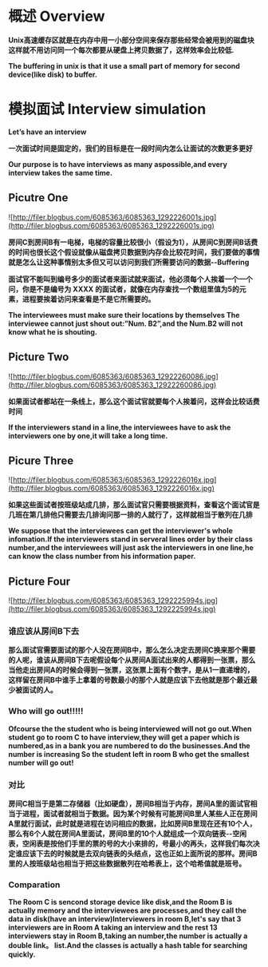 # 概述 Overview #
**Unix高速缓存区就是在内存中用一小部分空间来保存那些经常会被用到的磁盘块这样就不用访问同一个每次都要从硬盘上拷贝数据了，这样效率会比较低.**

**The buffering in unix is that it use a small part of memory for second device(like disk) to buffer.**



# 模拟面试 Interview simulation #

**Let’s have an interview**


**一次面试时间是固定的，我们的目标是在一段时间内怎么让面试的次数更多更好**

**Our purpose is to have interviews as many aspossible,and every interview takes the same time.**

## Picutre One ##


![http://filer.blogbus.com/6085363/6085363_1292226001s.jpg](http://filer.blogbus.com/6085363/6085363_1292226001s.jpg)



**房间C到房间B有一电梯，电梯的容量比较很小（假设为1），从房间C到房间B话费的时间也很长这个假设就像从磁盘拷贝数据到内存会比较花时间，我们要做的事情就是怎么让这种事情别太多但又可以访问到我们所需要访问的数据--Buffering**


**面试官不能叫到编号多少的面试者来面试就来面试，他必须每个人挨着一个一个问，你是不是编号为 XXXX 的面试者，就像在内存查找一个数组里值为5的元素，进程要挨着访问来查看是不是它所需要的。**

**The interviewees must make sure their locations by themselves The interviewee cannot just shout out:”Num. B2”,and the Num.B2 will not know what he is shouting.**



## Picture Two ##



![http://filer.blogbus.com/6085363/6085363_12922260086.jpg](http://filer.blogbus.com/6085363/6085363_12922260086.jpg)



**如果面试者都站在一条线上，那么这个面试官就要每个人挨着问，这样会比较话费时间**

**If the interviewers stand in a line,the interviewees have to ask the interviewers one by one,it will take a long time.**


## Picure Three ##


![http://filer.blogbus.com/6085363/6085363_1292226016x.jpg](http://filer.blogbus.com/6085363/6085363_1292226016x.jpg)



**如果这些面试者按班级站成几排，那么面试官只需要根据资料，查看这个面试官是几班在第几排他只需要去几排询问那一排的人就行了，这样就相当于散列在几排**


**We suppose that the interviewees can get the interviewer's whole infomation.If the interviewers stand in serveral lines order by their class number,and the interviewees will just ask the interviewers in one line,he can know the class number from his information paper.**


## Picture Four ##



![http://filer.blogbus.com/6085363/6085363_1292225994s.jpg](http://filer.blogbus.com/6085363/6085363_1292225994s.jpg)


### 谁应该从房间B下去 ###

**那么面试官需要面试的那个人没在房间B中，那么怎么决定去房间C换来那个需要的人呢，谁该从房间B下去呢假设每个从房间A面试出来的人都得到一张票，那么当他走出房间A的时候会得到一张票，这张票上面有个数字，是从1一直递增的，这样留在房间B中谁手上拿着的号数最小的那个人就是应该下去他就是那个最近最少被面试的人。**

### Who will go out!!!!! ###
**Ofcourse the the student who is being interviewed will not go out.When student go to room C to have interview,they will get a paper which is numbered,as in a bank you are numbered to do the businesses.And the number is increasing So the student left in room B who get the smallest number will go out!**

### 对比 ###
**房间C相当于是第二存储器（比如硬盘），房间B相当于内存，房间A里的面试官相当于进程，面试者就相当于数据。因为某个时候有可能房间B里人某些人正在房间A里就行面试，此时就是进程在访问相应的数据，比如房间B里现在还有10个人，那么有6个人就在房间A里面试，房间B里的10个人就组成一个双向链表--空闲表，空闲表是按他们手里的票的号的大小来排的，号最小的再头，这样我们每次决定谁应该下去的时候就是去双向链表的头结点，这也正如上面所说的那样。房间B里的人按班级站也相当于把这些数据散列在哈希表上，这个哈希值就是班号。**

### Comparation ###
**The Room C is sencond storage device like disk,and the Room B is actually memory and the interviewees are processes,and they call the data in disk(have an interview)Interviewers in room B,let's say that 3 interviewers are in Room A taking an interview and the rest 13 interviewers stay in Room B,taking an number,the number is actually a double link。 list.And the classes is actually a hash table for searching quickly.**